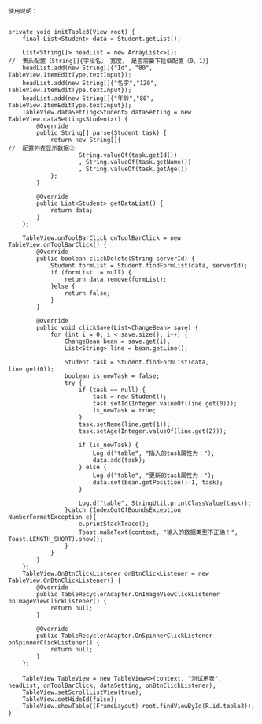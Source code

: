     使用说明：


    private void initTable3(View root) {
        final List<Student> data = Student.getList();

        List<String[]> headList = new ArrayList<>();                                  //  表头配置（String[]{字段名， 宽度， 是否需要下拉框配置（0，1）}
        headList.add(new String[]{"Id", "80", TableView.ItemEditType.textInput});
        headList.add(new String[]{"名字","120", TableView.ItemEditType.textInput});
        headList.add(new String[]{"年龄","80", TableView.ItemEditType.textInput});
        TableView.dataSetting<Student> dataSetting = new TableView.dataSetting<Student>() {
            @Override
            public String[] parse(Student task) {
                return new String[]{                                            //  配置列表显示数据②
                        String.valueOf(task.getId())
                        , String.valueOf(task.getName())
                        , String.valueOf(task.getAge())
                };
            }

            @Override
            public List<Student> getDataList() {
                return data;
            }
        };

        TableView.onToolBarClick onToolBarClick = new TableView.onToolBarClick() {
            @Override
            public boolean clickDelete(String serverId) {
                Student formList = Student.findFormList(data, serverId);
                if (formList != null) {
                    return data.remove(formList);
                }else {
                    return false;
                }
            }

            @Override
            public void clickSave(List<ChangeBean> save) {
                for (int i = 0; i < save.size(); i++) {
                    ChangeBean bean = save.get(i);
                    List<String> line = bean.getLine();

                    Student task = Student.findFormList(data, line.get(0));
                    boolean is_newTask = false;
                    try {
                        if (task == null) {
                            task = new Student();
                            task.setId(Integer.valueOf(line.get(0)));
                            is_newTask = true;
                        }
                        task.setName(line.get(1));
                        task.setAge(Integer.valueOf(line.get(2)));

                        if (is_newTask) {
                            Log.d("table", "插入的task属性为：");
                            data.add(task);
                        } else {
                            Log.d("table", "更新的task属性为：");
                            data.set(bean.getPosition()-1, task);
                        }

                        Log.d("table", StringUtil.printClassValue(task));
                    }catch (IndexOutOfBoundsException | NumberFormatException e){
                        e.printStackTrace();
                        Toast.makeText(context, "输入的数据类型不正确！", Toast.LENGTH_SHORT).show();
                    }
                }
            }
        };
        TableView.OnBtnClickListener onBtnClickListener = new TableView.OnBtnClickListener() {
            @Override
            public TableRecyclerAdapter.OnImageViewClickListener onImageViewClickListener() {
                return null;
            }

            @Override
            public TableRecyclerAdapter.OnSpinnerClickListener onSpinnerClickListener() {
                return null;
            }
        };

        TableView TableView = new TableView<>(context, "测试用表", headList, onToolBarClick, dataSetting, onBtnClickListener);
        TableView.setScrollListView(true);
        TableView.setHideId(false);
        TableView.showTable((FrameLayout) root.findViewById(R.id.table3));
    }
